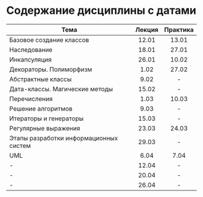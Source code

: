 # Содержание дисциплины с датами

| Тема                                   | Лекция | Практика |
| -------------------------------------- | :----: | :------: |
| Базовое создание классов               | 12.01  |  13.01   |
| Наследование                           | 18.01  |  27.01   |
| Инкапсуляция                           | 26.01  |  10.02   |
| Декораторы. Полиморфизм                |  1.02  |  27.02   |
| Абстрактные классы                     |  9.02  |    -     |
| Дата-классы. Магические методы         | 15.02  |    -     |
| Перечисления                           |  1.03  |  10.03   |
| Решение алгоритмов                     | 9.03   |    -     |
| Итераторы и генераторы                 |  15.03 |    -     |
| Регулярные выражения                   | 23.03  |  24.03   |
| Этапы разработки информационных систем | 29.03  |    -     |
| UML                                    | 6.04   |  7.04   |
| -     | 12.04  |    -     |
| -   |  20.04  |   -   |
| -                                      | 26.04  |    -     |
